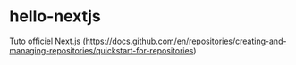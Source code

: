 # hello-nextjs
Tuto officiel Next.js (https://docs.github.com/en/repositories/creating-and-managing-repositories/quickstart-for-repositories)
